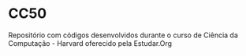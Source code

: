 # CC50
Repositório com códigos desenvolvidos durante o curso de Ciência da Computação - Harvard oferecido pela Estudar.Org
